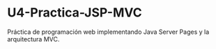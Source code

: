 # U4-Practica-JSP-MVC

Práctica de programación web implementando Java Server Pages y la arquitectura MVC.

